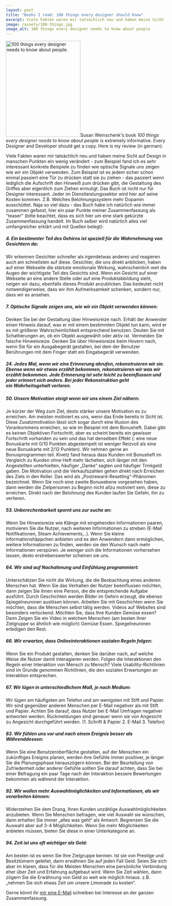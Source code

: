 ```yaml
---
layout: post
title: "Books I read: 100 things every designer should know"
excerpt: Viele Fakten waren mir tatsächlich neu und haben meine Sicht
image: /assets/100-things.jpg
image_alt: 100 things every designer needs to know about people
---
```


<p><a href="/assets/100-things.jpg"><img class=" size-medium wp-image-1297 alignright" src="{{ site.baseurl }}/assets/100-things-233x300.jpg" alt="100 things every designer needs to know about people." width="233" height="300" /></a>Susan Weinschenk's book <em>100 things every designer needs to know about people</em> is extremely informative. Every Designer and Developer should get a copy. Here is my review (in german):</p>
<p>Viele Fakten waren mir tatsächlich neu und haben meine Sicht auf Design in manschen Punkten ein wenig verändert - zum Beispiel fand ich es sehr interessant konkrete Beispiele zu finden wie optische Signale uns zeigen wie wir ein Objekt verwenden. Zum Beispiel ist es jedem sicher schon einmal passiert eine Tür zu drücken statt sie zu ziehen - das passiert wenn lediglich die Aufschrift den Hinweiß zum drücken gibt, die Gestaltung des Griffes aber eigentlich zum Ziehen ermutigt. Das Buch ist nicht nur für Designer interessant. Jeder im Dienstleistungssektor wird hier auf seine Kosten kommen. Z.B. Welches Belohnungssystem mehr Dopamin ausschüttet. Naja so viel dazu - das Buch habe ich natürlich wie immer zusammen gefasst, hier ein paar Punkte meiner Zusammenfassung als "teaser" (bitte beachtet, dass es sich hier um eine stark gekürzte Zusammenfassung handelt. Im Buch selber wird natürlich alles viel umfangreicher erklärt und mit Quellen belegt):</p>
<h5><strong>4. Ein bestimmter Teil des Gehirns ist speziell für die Wahrnehmung von Gesichtern da:</strong></h5>
<p>Wir erkennen Gesichter schneller als irgendetwas anderes und reagieren auch am schnellsten auf diese. Gesichter, die uns direkt anblicken, haben auf einer Webseite die stärkste emotionale Wirkung, wahrscheinlich weil die Augen der wichtigste Teil des Gesichts sind. Wenn ein Gesicht auf einer Webseite an eine andere Stelle oder auf eine Produktabbildung sieht, neigen wir dazu, ebenfalls dieses Produkt anzublicken. Das bedeutet nicht notwendigerweise, dass wir ihm Aufmerksamkeit schenken, sondern nur, dass wir es ansehen.</p>
<h5><strong>7. Optische Signale zeigen uns, wie wir ein Objekt verwenden können:</strong></h5>
<p>Denken Sie bei der Gestaltung über Hinweisreize nach. Erhält der Anwender einen Hinweis darauf, was er mit einem bestimmten Objekt tun kann, wird er es mit größerer Wahrscheinlichkeit entsprechend benutzen. Deuten Sie mit Schattierungen an, ob ein Objekt ausgewählt oder aktiv ist. Vermeiden Sie falsche Hinweisreize. Denken Sie über Hinweisreize beim Hovern nach, wenn Sie für ein Ausgabegerät gestalten, bei dem der Benutzer Berührungen mit dem Finger statt ein Eingabegerät verwenden.</p>
<h5><strong>24. Jedes Mal, wenn wir eine Erinnerung abrufen, rekonstruieren wir sie. Ebenso wenn wir etwas erzählt bekommen, rekonstruieren wir was wir erzählt bekommen. Jede Erinnerung ist sehr leicht zu beeinflussen und jeder erinnert sich anders. Bei jeder Rekonstruktion geht ein Wahrheitsgehalt verloren.</strong></h5>
<h5><strong>50. Unsere Motivation steigt wenn wir uns einem Ziel nähern:</strong></h5>
<p>Je kürzer der Weg zum Ziel, desto stärker unsere Motivation es zu erreichen. Am meisten motiviert es uns, wenn das Ende bereits in Sicht ist. Diese Zusatzmotivation lässt sich sogar durch eine Illusion des Vorankommens erreichen, so wie im Beispiel mit dem Bonusheft. Dabei gibt es keinen Objektiven Fortschritt, aber es scheint bereits ein gewisser Fortschritt vorhanden zu sein und das hat denselben Effekt (: eine neue Bonuskarte mit 0/10 Punkten abgestempelt ist weniger Reizvoll als eine neue Bonuskarte mit 2/12 Punkten). Wir nehmen gerne an Bonusprogrammen teil. Kivetz fand heraus dass Kunden mit Bonusheft im Vergleich zu Kunden ohne Heft mehr lächelten, sich länger mit den Angestellten unterhielten, häufiger „Danke“ sagten und häufiger Trinkgeld gaben. Die Motivation und die Verkaufszahlen gehen direkt nach Erreichen des Ziels in den Keller. Das wird als „Postreward-Resetting“-Phänomen bezeichnet. Wenn Sie noch eine zweite Bonusebene vorgesehen haben, dann werden die Zielpersonen zu Beginn nicht allzu motiviert sein, diese zu erreichen. Direkt nach der Belohnung des Kunden laufen Sie Gefahr, ihn zu verlieren.</p>
<h5><strong>53. Unberechenbarkeit spornt uns zur suche an:</strong></h5>
<p>Wenn Sie Hinweisreize wie Klänge mit eingehenden Informationen paaren, motivieren Sie die Nutzer, nach weiteren Informationen zu streben (E-Mail Notifikationen, Steam Achievements,..). Wenn Sie kleine Informationshäppchen anbieten und es den Anwendern dann ermöglichen, weitere Informationen zu finden, werden sie den Wunsch nach mehr Informationen verspüren. Je weniger sich die Informationen vorhersehen lassen, desto erstrebenswerter scheinen sie uns.</p>
<h5><strong>64. Wir sind auf Nachahmung und Einfühlung programmiert:</strong></h5>
<p>Unterschätzen Sie nicht die Wirkung, die die Beobachtung eines anderen Menschen hat. Wenn Sie das Verhalten der Nutzer beeinflussen möchten, dann zeigen Sie ihnen eine Person, die die entsprechende Aufgabe ausführt. Durch Geschichten werden Bilder im Gehirn erzeugt, die ebenso Spiegelneuronen auslösen können. Arbeiten Sie mit Geschichten wenn Sie möchten, dass die Menschen selbst tätig werden. Videos auf Websites sind besonders verlockend. Möchten Sie, dass Ihre Kunden Gemüse essen? Dann Zeigen Sie ein Video in welchem Menschen (am besten ihrer Zielgruppe so ähnlich wie möglich) Gemüse Essen. Spiegelneuronen erledigen den Rest.</p>
<h5><strong>66. Wir erwarten, dass Onlineinteraktionen sozialen Regeln folgen:</strong></h5>
<p>Wenn Sie ein Produkt gestalten, denken Sie darüber nach, auf welche Weise die Nutzer damit interagieren werden. Folgen die Interaktionen den Regeln einer Interaktion von Mensch zu Mensch? Viele Usability-Richtlinien sind im Grunde genommen Richtlinien, die den sozialen Erwartungen an Interaktion entsprechen.</p>
<h5><strong>67. Wir lügen in unterschiedlichem Maß, je nach Medium:</strong></h5>
<p>Wir lügen am häufigsten am Telefon und am wenigsten mit Stift und Papier. Wir sind gegenüber anderen Menschen per E-Mail negativer als mit Stift und Papier. Achten Sie darauf, dass Nutzer bei E-Mail Umfragen negativer antworten werden. Rückmeldungen sind genauer wenn sie von Angesicht zu Angesicht durchgeführt werden. (1. Schrift &amp; Papier 2. E-Mail 3. Telefon)</p>
<h5><strong>83. Wir fühlen uns vor und nach einem Ereignis besser als Währenddessen:</strong></h5>
<p>Wenn Sie eine Benutzeroberfläche gestalten, auf der Menschen ein zukünftiges Ereignis planen, werden ihre Gefühle immer positiver, je länger Sie die Planungsphase herauszögern können. Bei der Beurteilung von Zufriedenheit oder anderer Gefühle sollten Sie darauf achten, dass Sie bei einer Befragung ein paar Tage nach der Interaktion bessere Bewertungen bekommen als während der Interaktion.</p>
<h5><strong>92. Wir wollen mehr Auswahlmöglichkeiten und Informationen, als wir verarbeiten können:</strong></h5>
<p>Widerstehen Sie dem Drang, Ihren Kunden unzählige Auswahlmöglichkeiten anzubieten. Wenn Sie Menschen befragen, wie viel Auswahl sie wünschen, dann erhalten Sie immer „alles was geht“ als Antwort. Begrenzen Sie die Auswahl aber auf 3-4 Möglichkeiten. Wenn Sie mehr Möglichkeiten anbieten müssen, bieten Sie diese in einer Unterkategorie an.</p>
<h5><strong>94. Zeit ist uns oft wichtiger als Geld:</strong></h5>
<p>Am besten ist es wenn Sie Ihre Zielgruppe kennen. Ist sie von Prestige und Besitztümern geleitet, dann erwähnen Sie auf jeden Fall Geld. Seien Sie sich aber im klaren, dass für die Meisten Menschen eine persönliche Verbindung eher über Zeit und Erfahrung aufgebaut wird. Wenn Sie Zeit wählen, dann zögern Sie die Erwähnung von Geld so weit wie möglich hinaus. z.B. „nehmen Sie sich etwas Zeit um unsere Limonade zu kosten“.</p>
<p>Gerne könnt ihr <a class="toggle-social site-bar-controls-tooltip" title="" href="mailto:hi@thibaultjanbeyer.com" data-original-title="Connect"><i class="fa fa-fw fa-paper-plane"></i> mir eine E-Mail</a> schreiben bei Interesse an der ganzen Zusammenfassung.</p>
